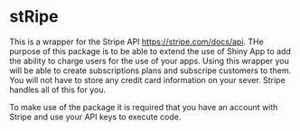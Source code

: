 # stRipe

This is a wrapper for the Stripe API https://stripe.com/docs/api. THe purpose of this
package is to be able to extend the use of Shiny App to add the ability to charge
users for the use of your apps. Using this wrapper you will be able to create 
subscriptions plans and subscripe customers to them. You will not have to store 
any credit card information on your sever. Stripe handles all of this for you.

To make use of the package it is required that you have an account with Stripe and use your API keys to execute code.
<!--stackedit_data:
eyJoaXN0b3J5IjpbLTE5OTA1NDA4NTJdfQ==
-->